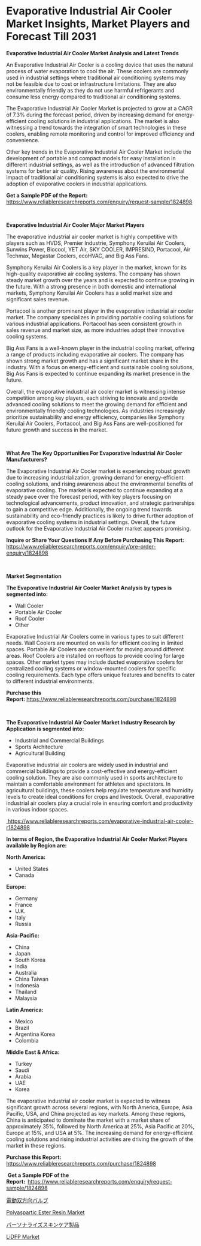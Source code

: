 <p><h1>Evaporative Industrial Air Cooler Market Insights, Market Players and Forecast Till 2031</h1></p><p><strong>Evaporative Industrial Air Cooler Market Analysis and Latest Trends</strong></p>
<p><p>An Evaporative Industrial Air Cooler is a cooling device that uses the natural process of water evaporation to cool the air. These coolers are commonly used in industrial settings where traditional air conditioning systems may not be feasible due to cost or infrastructure limitations. They are also environmentally friendly as they do not use harmful refrigerants and consume less energy compared to traditional air conditioning systems.</p><p>The Evaporative Industrial Air Cooler Market is projected to grow at a CAGR of 7.3% during the forecast period, driven by increasing demand for energy-efficient cooling solutions in industrial applications. The market is also witnessing a trend towards the integration of smart technologies in these coolers, enabling remote monitoring and control for improved efficiency and convenience.</p><p>Other key trends in the Evaporative Industrial Air Cooler Market include the development of portable and compact models for easy installation in different industrial settings, as well as the introduction of advanced filtration systems for better air quality. Rising awareness about the environmental impact of traditional air conditioning systems is also expected to drive the adoption of evaporative coolers in industrial applications.</p></p>
<p><strong>Get a Sample PDF of the Report:&nbsp;</strong> <a href="https://www.reliableresearchreports.com/enquiry/request-sample/1824898">https://www.reliableresearchreports.com/enquiry/request-sample/1824898</a></p>
<p>&nbsp;</p>
<p><strong>Evaporative Industrial Air Cooler Major Market Players</strong></p>
<p><p>The evaporative industrial air cooler market is highly competitive with players such as HVDS, Premier Industrie, Symphony Keruilai Air Coolers, Sunwins Power, Biocool, YET Air, SKY COOLER, IMPRESIND, Portacool, Air Techmax, Megastar Coolers, ecoHVAC, and Big Ass Fans. </p><p>Symphony Keruilai Air Coolers is a key player in the market, known for its high-quality evaporative air cooling systems. The company has shown steady market growth over the years and is expected to continue growing in the future. With a strong presence in both domestic and international markets, Symphony Keruilai Air Coolers has a solid market size and significant sales revenue.</p><p>Portacool is another prominent player in the evaporative industrial air cooler market. The company specializes in providing portable cooling solutions for various industrial applications. Portacool has seen consistent growth in sales revenue and market size, as more industries adopt their innovative cooling systems.</p><p>Big Ass Fans is a well-known player in the industrial cooling market, offering a range of products including evaporative air coolers. The company has shown strong market growth and has a significant market share in the industry. With a focus on energy-efficient and sustainable cooling solutions, Big Ass Fans is expected to continue expanding its market presence in the future.</p><p>Overall, the evaporative industrial air cooler market is witnessing intense competition among key players, each striving to innovate and provide advanced cooling solutions to meet the growing demand for efficient and environmentally friendly cooling technologies. As industries increasingly prioritize sustainability and energy efficiency, companies like Symphony Keruilai Air Coolers, Portacool, and Big Ass Fans are well-positioned for future growth and success in the market.</p></p>
<p>&nbsp;</p>
<p><strong>What Are The Key Opportunities For Evaporative Industrial Air Cooler Manufacturers?</strong></p>
<p><p>The Evaporative Industrial Air Cooler market is experiencing robust growth due to increasing industrialization, growing demand for energy-efficient cooling solutions, and rising awareness about the environmental benefits of evaporative cooling. The market is expected to continue expanding at a steady pace over the forecast period, with key players focusing on technological advancements, product innovation, and strategic partnerships to gain a competitive edge. Additionally, the ongoing trend towards sustainability and eco-friendly practices is likely to drive further adoption of evaporative cooling systems in industrial settings. Overall, the future outlook for the Evaporative Industrial Air Cooler market appears promising.</p></p>
<p><strong>Inquire or Share Your Questions If Any Before Purchasing This Report:</strong> <a href="https://www.reliableresearchreports.com/enquiry/pre-order-enquiry/1824898">https://www.reliableresearchreports.com/enquiry/pre-order-enquiry/1824898</a></p>
<p>&nbsp;</p>
<p><strong>Market Segmentation</strong></p>
<p><strong>The Evaporative Industrial Air Cooler Market Analysis by types is segmented into:</strong></p>
<p><ul><li>Wall Cooler</li><li>Portable Air Cooler</li><li>Roof Cooler</li><li>Other</li></ul></p>
<p><p>Evaporative Industrial Air Coolers come in various types to suit different needs. Wall Coolers are mounted on walls for efficient cooling in limited spaces. Portable Air Coolers are convenient for moving around different areas. Roof Coolers are installed on rooftops to provide cooling for large spaces. Other market types may include ducted evaporative coolers for centralized cooling systems or window-mounted coolers for specific cooling requirements. Each type offers unique features and benefits to cater to different industrial environments.</p></p>
<p><strong>Purchase this Report:&nbsp;</strong><a href="https://www.reliableresearchreports.com/purchase/1824898">https://www.reliableresearchreports.com/purchase/1824898</a></p>
<p>&nbsp;</p>
<p><strong>The Evaporative Industrial Air Cooler Market Industry Research by Application is segmented into:</strong></p>
<p><ul><li>Industrial and Commercial Buildings</li><li>Sports Architecture</li><li>Agricultural Building</li></ul></p>
<p><p>Evaporative industrial air coolers are widely used in industrial and commercial buildings to provide a cost-effective and energy-efficient cooling solution. They are also commonly used in sports architecture to maintain a comfortable environment for athletes and spectators. In agricultural buildings, these coolers help regulate temperature and humidity levels to create ideal conditions for crops and livestock. Overall, evaporative industrial air coolers play a crucial role in ensuring comfort and productivity in various indoor spaces.</p></p>
<p><a href="https://www.reliableresearchreports.com/evaporative-industrial-air-cooler-r1824898">&nbsp;https://www.reliableresearchreports.com/evaporative-industrial-air-cooler-r1824898</a></p>
<p><strong>In terms of Region, the Evaporative Industrial Air Cooler Market Players available by Region are:</strong></p>
<p>
    <p> <strong> North America: </strong>
        <ul>
            <li>United States</li>
            <li>Canada</li>
        </ul>
        </p> 
    <p> <strong> Europe: </strong>
        <ul>
            <li>Germany</li>
            <li>France</li>
            <li>U.K.</li>
            <li>Italy</li>
            <li>Russia</li>
        </ul>
        </p> 
    <p> <strong> Asia-Pacific: </strong>
        <ul>
            <li>China</li>
            <li>Japan</li>
            <li>South Korea</li>
            <li>India</li>
            <li>Australia</li>
            <li>China Taiwan</li>
            <li>Indonesia</li>
            <li>Thailand</li>
            <li>Malaysia</li>
        </ul>
        </p> 
    <p> <strong> Latin America: </strong>
        <ul>
            <li>Mexico</li>
            <li>Brazil</li>
            <li>Argentina Korea</li>
            <li>Colombia</li>
        </ul>
        </p> 
    <p> <strong> Middle East & Africa: </strong>
        <ul>
            <li>Turkey</li>
            <li>Saudi</li>
            <li>Arabia</li>
            <li>UAE</li>
            <li>Korea</li>
        </ul>
    </p>
    </p>
<p><p>The evaporative industrial air cooler market is expected to witness significant growth across several regions, with North America, Europe, Asia Pacific, USA, and China projected as key markets. Among these regions, China is anticipated to dominate the market with a market share of approximately 35%, followed by North America at 25%, Asia Pacific at 20%, Europe at 15%, and USA at 5%. The increasing demand for energy-efficient cooling solutions and rising industrial activities are driving the growth of the market in these regions.</p></p>
<p><strong>Purchase this Report: </strong><a href="https://www.reliableresearchreports.com/purchase/1824898">https://www.reliableresearchreports.com/purchase/1824898</a></p>
<p>&nbsp;<strong>Get a Sample PDF of the Report:&nbsp;&nbsp;</strong><a href="https://www.reliableresearchreports.com/enquiry/request-sample/1824898">https://www.reliableresearchreports.com/enquiry/request-sample/1824898</a></p>
<p><strong></strong></p>
<p><p><a href="https://github.com/mreklxf44233/Market-Research-Report-List-1/blob/main/970312130886.md">電動双方向バルブ</a></p><p><a href="https://www.linkedin.com/pulse/polyaspartic-ester-resin-market-size-share-global-analysis-report-i6ebf?trackingId=Waq2%2F2faPU78r3QUjddNyQ%3D%3D">Polyaspartic Ester Resin Market</a></p><p><a href="https://github.com/ReganWisoky2023/Market-Research-Report-List-1/blob/main/468623630885.md">パーソナライズスキンケア製品</a></p><p><a href="https://www.linkedin.com/pulse/lidfp-market-size-evaluating-its-trends-growth-projections-gqzkf?trackingId=3PDbjywjAjVdEikITnVNKA%3D%3D">LiDFP Market</a></p></p>